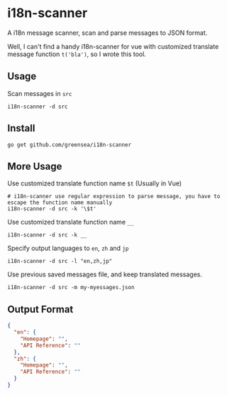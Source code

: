 # i18n-scanner
A i18n message scanner, scan and parse messages to JSON format.

Well, I can't find a handy i18n-scanner for vue with customized translate message function `t('bla')`, so I wrote this tool.

## Usage

Scan messages in `src`
```shell
i18n-scanner -d src
```

## Install
```shell
go get github.com/greensea/i18n-scanner
```

## More Usage
Use customized translate function name `$t` (Usually in Vue)
```shell
# i18n-scanner use regular expression to parse message, you have to escape the function name manually
i18n-scanner -d src -k '\$t'
```

Use customized translate function name `__`
```shell
i18n-scanner -d src -k __
```

Specify output languages to `en`, `zh` and `jp`
```shell
i18n-scanner -d src -l "en,zh,jp"
```

Use previous saved messages file, and keep translated messages.
```shell
i18n-scanner -d src -m my-myessages.json
```

## Output Format
```json
{
  "en": {
    "Homepage": "",
    "API Reference": ""
  },
  "zh": {
    "Homepage": "",
    "API Reference": ""
  }
}
```

